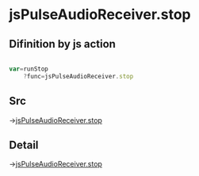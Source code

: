 # jsPulseAudioReceiver.stop

## Difinition by js action

```js.js

var=runStop
	?func=jsPulseAudioReceiver.stop

```

## Src

->[jsPulseAudioReceiver.stop](https://github.com/puutaro/CommandClick/blob/master/app/src/main/java/com/puutaro/commandclick/fragment_lib/terminal_fragment/js_interface/JsPulseAudioReceiver.kt#L43)

## Detail

->[jsPulseAudioReceiver.stop](https://github.com/puutaro/CommandClick/blob/master/md/developer/js_interface/details/JsPulseAudioReceiver/stop.md)
